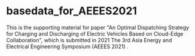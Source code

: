 # basedata_for_AEEES2021
This is the supporting material for paper "An Optimal Dispatching Strategy for Charging and Discharging of Electric Vehicles Based on Cloud-Edge Collaboration", which is submitted in 2021 The 3rd Asia Energy and Electrical Engineering Symposium (AEEES 2021) . 
